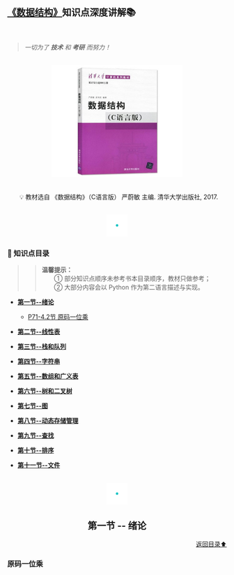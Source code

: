 ## [《数据结构》](#welcome)知识点深度讲解📚

<br>

> *一切为了 **技术** 和 **考研** 而努力！*

<br>
<div align="center">
    <img src="pics/bookcut.jpg" width="300">
</div>
<br>

&emsp;&emsp;💡 教材选自 《数据结构》（C语言版） 严蔚敏 主编. 清华大学出版社, 2017. 

<br>
<div align="center">
    <img src="pics/cutline.gif" width="50">
</div>

### 📝 知识点目录

>> **温馨提示：**<br>&emsp;&emsp;① 部分知识点顺序未参考书本目录顺序，教材只做参考；<br>&emsp;&emsp;② 大部分内容会以 Python 作为第二语言描述与实现。

+ [**第一节--绪论**](#)
    
  - [P71-4.2节 原码一位乘](#)
  
+ [**第二节--线性表**](#)

+ [**第三节--栈和队列**](#)

+ [**第四节--字符串**](#)

+ [**第五节--数组和广义表**](#)

+ [**第六节--树和二叉树**](#)

+ [**第七节--图**](#)

+ [**第八节--动态存储管理**](#)

+ [**第九节--查找**](#)

+ [**第十节--排序**](#)

+ [**第十一节--文件**](#)

<br>
<div align="center">
    <img src="pics/cutline.gif" width="50">
    <h2>第一节 -- 绪论</h2>
</div>
<div align="right">
    <a href="#-知识点目录">返回目录⬆</a>
</div>

### 原码一位乘
